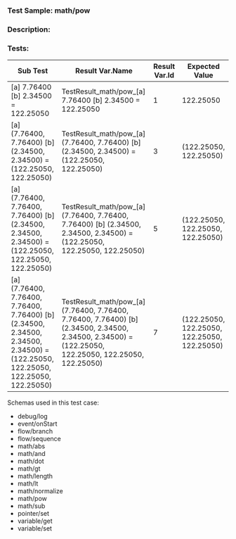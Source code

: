 ### **Test Sample:** math/pow
### **Description:** 

### Tests:
| Sub Test | Result Var.Name | Result Var.Id | Expected Value
| ----------- | ----------- | ----------- |----------- |
| [a] 7.76400 [b] 2.34500 = 122.25050 | TestResult_math/pow_[a] 7.76400 [b] 2.34500 = 122.25050 | 1 | 122.25050
| [a] (7.76400, 7.76400) [b] (2.34500, 2.34500) = (122.25050, 122.25050) | TestResult_math/pow_[a] (7.76400, 7.76400) [b] (2.34500, 2.34500) = (122.25050, 122.25050) | 3 | (122.25050, 122.25050)
| [a] (7.76400, 7.76400, 7.76400) [b] (2.34500, 2.34500, 2.34500) = (122.25050, 122.25050, 122.25050) | TestResult_math/pow_[a] (7.76400, 7.76400, 7.76400) [b] (2.34500, 2.34500, 2.34500) = (122.25050, 122.25050, 122.25050) | 5 | (122.25050, 122.25050, 122.25050)
| [a] (7.76400, 7.76400, 7.76400, 7.76400) [b] (2.34500, 2.34500, 2.34500, 2.34500) = (122.25050, 122.25050, 122.25050, 122.25050) | TestResult_math/pow_[a] (7.76400, 7.76400, 7.76400, 7.76400) [b] (2.34500, 2.34500, 2.34500, 2.34500) = (122.25050, 122.25050, 122.25050, 122.25050) | 7 | (122.25050, 122.25050, 122.25050, 122.25050)

Schemas used in this test case:
- debug/log
- event/onStart
- flow/branch
- flow/sequence
- math/abs
- math/and
- math/dot
- math/gt
- math/length
- math/lt
- math/normalize
- math/pow
- math/sub
- pointer/set
- variable/get
- variable/set

